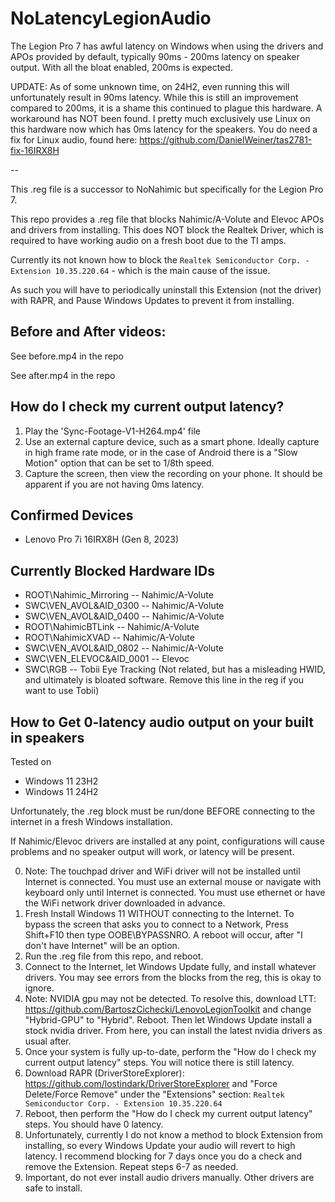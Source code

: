 # NoLatencyLegionAudio
The Legion Pro 7 has awful latency on Windows when using the drivers and APOs provided by default, typically 90ms - 200ms latency on speaker output.
With all the bloat enabled, 200ms is expected.

UPDATE: As of some unknown time, on 24H2, even running this will unfortunately result in 90ms latency. While this is still an improvement compared to 200ms, it is a shame this continued to plague this hardware.
A workaround has NOT been found.
I pretty much exclusively use Linux on this hardware now which has 0ms latency for the speakers.
You do need a fix for Linux audio, found here: https://github.com/DanielWeiner/tas2781-fix-16IRX8H


--


This .reg file is a successor to NoNahimic but specifically for the Legion Pro 7.

This repo provides a .reg file that blocks Nahimic/A-Volute and Elevoc APOs and drivers from installing. This does NOT block the Realtek Driver, which is required to have working audio on a fresh boot due to the TI amps.

Currently its not known how to block the `Realtek Semiconductor Corp. - Extension 10.35.220.64` - which is the main cause of the issue.

As such you will have to periodically uninstall this Extension (not the driver) with RAPR, and Pause Windows Updates to prevent it from installing.

## Before and After videos:
See before.mp4 in the repo

See after.mp4 in the repo

## How do I check my current output latency?
1. Play the 'Sync-Footage-V1-H264.mp4' file 
2. Use an external capture device, such as a smart phone. Ideally capture in high frame rate mode, or in the case of Android there is a "Slow Motion" option that can be set to 1/8th speed.
3. Capture the screen, then view the recording on your phone. It should be apparent if you are not having 0ms latency.

## Confirmed Devices
* Lenovo Pro 7i 16IRX8H (Gen 8, 2023)

## Currently Blocked Hardware IDs
* ROOT\Nahimic_Mirroring -- Nahimic/A-Volute
* SWC\VEN_AVOL&AID_0300 -- Nahimic/A-Volute
* SWC\VEN_AVOL&AID_0400 -- Nahimic/A-Volute
* ROOT\NahimicBTLink -- Nahimic/A-Volute
* ROOT\NahimicXVAD -- Nahimic/A-Volute
* SWC\VEN_AVOL&AID_0802 -- Nahimic/A-Volute
* SWC\VEN_ELEVOC&AID_0001 -- Elevoc
* SWC\RGB -- Tobii Eye Tracking (Not related, but has a misleading HWID, and ultimately is bloated software. Remove this line in the reg if you want to use Tobii)

## How to Get 0-latency audio output on your built in speakers

Tested on
* Windows 11 23H2
* Windows 11 24H2


Unfortunately, the .reg block must be run/done BEFORE connecting to the internet in a fresh Windows installation.

If Nahimic/Elevoc drivers are installed at any point, configurations will cause problems and no speaker output will work, or latency will be present.

0. Note: The touchpad driver and WiFi driver will not be installed until Internet is connected. You must use an external mouse or navigate with keyboard only until Internet is connected. You must use ethernet or have the WiFi network driver downloaded in advance.
1. Fresh Install Windows 11 WITHOUT connecting to the Internet. To bypass the screen that asks you to connect to a Network, Press Shift+F10 then type OOBE\BYPASSNRO. A reboot will occur, after "I don't have Internet" will be an option.
2. Run the .reg file from this repo, and reboot.
3. Connect to the Internet, let Windows Update fully, and install whatever drivers. You may see errors from the blocks from the reg, this is okay to ignore.
4. Note: NVIDIA gpu may not be detected. To resolve this, download LTT: https://github.com/BartoszCichecki/LenovoLegionToolkit and change "Hybrid-GPU" to "Hybrid". Reboot. Then let Windows Update install a stock nvidia driver. From here, you can install the latest nvidia drivers as usual after.
5. Once your system is fully up-to-date, perform the "How do I check my current output latency" steps. You will notice there is still latency.
6. Download RAPR (DriverStoreExplorer): https://github.com/lostindark/DriverStoreExplorer and "Force Delete/Force Remove" under the "Extensions" section: `Realtek Semiconductor Corp. - Extension 10.35.220.64`
7. Reboot, then perform the "How do I check my current output latency" steps. You should have 0 latency.
8. Unfortunately, currently I do not know a method to block Extension from installing, so every Windows Update your audio will revert to high latency. I recommend blocking for 7 days once you do a check and remove the Extension. Repeat steps 6-7 as needed.
9. Important, do not ever install audio drivers manually. Other drivers are safe to install.

